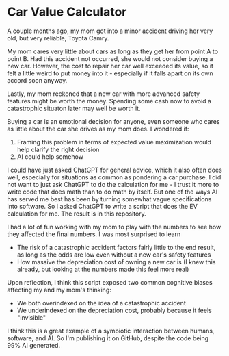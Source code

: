 # Car Value Calculator

A couple months ago, my mom got into a minor accident driving her very old, but very reliable, Toyota Camry. 

My mom cares very little about cars as long as they get her from point A to point B. Had this accident not occurred, 
she would not consider buying a new car. However, the cost to repair her car well exceeded its value, so it felt
a little weird to put money into it - especially if it falls apart on its own accord soon anyway. 

Lastly, my mom reckoned that a new car with more advanced safety features might be worth the money. Spending some cash now
to avoid a catastrophic situaton later may well be worth it. 

Buying a car is an emotional decision for anyone, even someone who cares as little about the car she drives as my mom does. 
I wondered if:

1. Framing this problem in terms of expected value maximization would help clarify the right decision 
2. AI could help somehow 


I could have just asked ChatGPT for general advice, which it also often does well, especially for situations as common as
pondering a car purchase. I did not want to just ask ChatGPT to do the calculation for me - I trust it more to write code that does math
than to do math by itself. But one of the ways AI has served me best has been by turning somewhat vague specifications into software. 
So I asked ChatGPT to write a script that does the EV calculation for me. The result is in this repository. 

I had a lot of fun working with my mom to play with the numbers to see how they affected the final numbers. I was most surprised to learn

- The risk of a catastrophic accident factors fairly little to the end result, as long as the odds are low even without a new car's safety features
- How massive the depreciation cost of owning a new car is (I knew this already, but looking at the numbers made this feel more real)

Upon reflection, I think this script exposed two common cognitive biases affecting my and my mom's thinking:

- We both overindexed on the idea of a catastrophic accident 
- We underindexed on the depreciation cost, probably because it feels "invisible" 

I think this is a great example of a symbiotic interaction between humans, software, and AI. So I'm publishing it on GitHub, despite 
the code being 99% AI generated.
